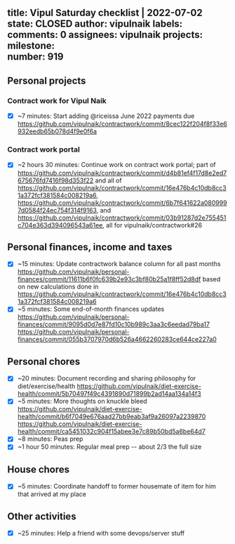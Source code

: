 title:	Vipul Saturday checklist | 2022-07-02
state:	CLOSED
author:	vipulnaik
labels:	
comments:	0
assignees:	vipulnaik
projects:	
milestone:	
number:	919
--
## Personal projects

### Contract work for Vipul Naik

- [x] ~7 minutes: Start adding @riceissa June 2022 payments due https://github.com/vipulnaik/contractwork/commit/8cec122f204f8f33e6932eedb65b078d4f9e0f6a
### Contract work portal

- [x] ~2 hours 30 minutes: Continue work on contract work portal; part of https://github.com/vipulnaik/contractwork/commit/d4b81ef4f17d8e2ed7675676fd7416f98d353f22 and all of https://github.com/vipulnaik/contractwork/commit/16e476b4c10db8cc31a372fcf381584c008219a6, https://github.com/vipulnaik/contractwork/commit/6b7f641622a0809997d0584f24ec754f314f9163, and https://github.com/vipulnaik/contractwork/commit/03b91287d2e755451c704e363d394096543a61ee, all for vipulnaik/contractwork#26

## Personal finances, income and taxes

- [x] ~15 minutes: Update contractwork balance column for all past months https://github.com/vipulnaik/personal-finances/commit/11611b6f0fc639b2e93c3bf80b25a1f8ff52d8df based on new calculations done in https://github.com/vipulnaik/contractwork/commit/16e476b4c10db8cc31a372fcf381584c008219a6
- [x] ~5 minutes: Some end-of-month finances updates https://github.com/vipulnaik/personal-finances/commit/9095d0d7e87fd10c10b989c3aa3c6eedad79ba17 https://github.com/vipulnaik/personal-finances/commit/055b3707970d6b526a4662260283ce644ce227a0

## Personal chores

- [x] ~20 minutes: Document recording and sharing philosophy for diet/exercise/health https://github.com/vipulnaik/diet-exercise-health/commit/5b70497f49c4391890d71899b2ad14aa134a14f3
- [x] ~5 minutes: More thoughts on knuckle bleed https://github.com/vipulnaik/diet-exercise-health/commit/b6f7049e676aad27bb9eab3af9a26097a2239870 https://github.com/vipulnaik/diet-exercise-health/commit/ca5451032c904f15abee3e7c89b50bd5a6be64d7 
- [x] ~8 minutes: Peas prep 
- [x] ~1 hour 50 minutes: Regular meal prep -- about 2/3 the full size

## House chores

- [x] ~5 minutes: Coordinate handoff to former housemate of item for him that arrived at my place

## Other activities

- [x] ~25 minutes: Help a friend with some devops/server stuff
